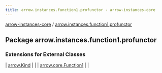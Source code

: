 ```yaml
---
title: arrow.instances.function1.profunctor - arrow-instances-core
---
```


[arrow-instances-core](../index.html) / [arrow.instances.function1.profunctor](./index.html)

## Package arrow.instances.function1.profunctor

### Extensions for External Classes

| [arrow.Kind](arrow.-kind/index.html) |  |
| [arrow.core.Function1](arrow.core.-function1/index.html) |  |

